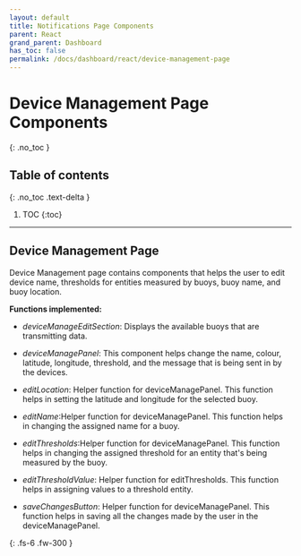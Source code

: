 ```yaml
---  
layout: default  
title: Notifications Page Components
parent: React  
grand_parent: Dashboard
has_toc: false
permalink: /docs/dashboard/react/device-management-page
---  
```


# Device Management Page Components
{: .no_toc }



## Table of contents
{: .no_toc .text-delta }

1. TOC
{:toc}

---

## Device Management Page

Device Management page contains components that helps the user to edit device name, thresholds for entities measured by buoys, buoy name, and buoy location.

<!-- **Props used:**
No props are being currently used as the component isn't fully functional yet. -->

**Functions implemented:**
- *deviceManageEditSection*: Displays the available buoys that are transmitting data.
- *deviceManagePanel*: This component helps change the name, colour, latitude, longitude, threshold, and the message that is being sent in by the devices.
- *editLocation*: Helper function for deviceManagePanel. This function helps in setting the latitude and longitude for the selected buoy.

- *editName*:Helper function for deviceManagePanel. This function helps in changing the assigned name for a buoy.

- *editThresholds*:Helper function for deviceManagePanel. This function helps in changing the assigned threshold for an entity that's being measured by the buoy.

- *editThresholdValue*: Helper function for editThresholds. This function helps in assigning values to a threshold entity.

- *saveChangesButton*: Helper function for deviceManagePanel. This function helps in saving all the changes made by the user in the deviceManagePanel.
  
{: .fs-6 .fw-300 }